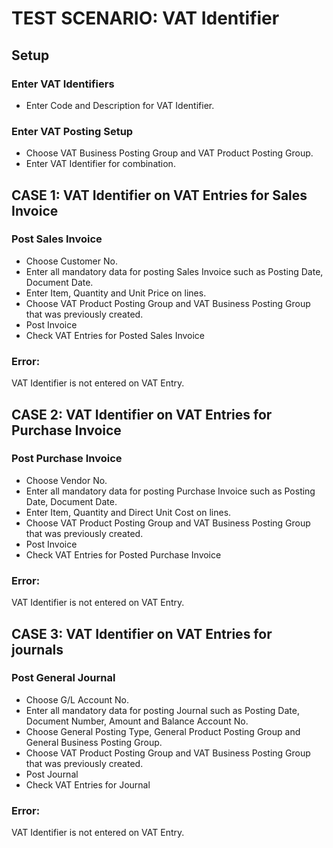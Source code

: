 # TEST SCENARIO: VAT Identifier

## Setup

### Enter VAT Identifiers

-	Enter Code and Description for VAT Identifier.

### Enter VAT Posting Setup

-	Choose VAT Business Posting Group and VAT Product Posting Group.
-	Enter VAT Identifier for combination. 

## CASE 1: VAT Identifier on VAT Entries for Sales Invoice

### Post Sales Invoice

-	Choose Customer No.
-	Enter all mandatory data for posting Sales Invoice such as Posting Date, Document Date.
-	Enter Item, Quantity and Unit Price on lines.
-	Choose VAT Product Posting Group and VAT Business Posting Group that was previously created.
-	Post Invoice
-	Check VAT Entries for Posted Sales Invoice

### Error:

VAT Identifier is not entered on VAT Entry.

## CASE 2: VAT Identifier on VAT Entries for Purchase Invoice

### Post Purchase Invoice

-	Choose Vendor No.
-	Enter all mandatory data for posting Purchase Invoice such as Posting Date, Document Date.
-	Enter Item, Quantity and Direct Unit Cost on lines.
-	Choose VAT Product Posting Group and VAT Business Posting Group that was previously created.
-	Post Invoice
-	Check VAT Entries for Posted Purchase Invoice

### Error:

VAT Identifier is not entered on VAT Entry.

## CASE 3: VAT Identifier on VAT Entries for journals

### Post General Journal

-	Choose G/L Account No.
-	Enter all mandatory data for posting Journal such as Posting Date, Document Number, Amount and Balance Account No.
-	Choose General Posting Type, General Product Posting Group and General Business Posting Group.
-	Choose VAT Product Posting Group and VAT Business Posting Group that was previously created.
-	Post Journal
-	Check VAT Entries for Journal

### Error:

VAT Identifier is not entered on VAT Entry.